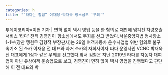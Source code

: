 ```yaml
---
categories: h
title: "“타다는 합법” 이재웅·박재욱 항소심도 ‘무죄’"
---
```

투데이코리아=이현 기자 | 면허 없이 택시 영업 등을 한 혐의로 재판에 넘겨진 차량호출 서비스 ‘타다’ 전직 경영진이 항소심에서도 무죄를 선고 받았다.서울중앙지법 형사항소1-1부(장찬 맹현무 김형작 부장판사)는 29일 여객자동차 운수사업법 위반 혐의로 불구속기소 된 쏘카 이재웅 전 대표와 과거 쏘카의 자회사이자 타다 운영사인 VCNC 박재욱 전 대표에게 1심과 같은 무죄를 선고했다.앞서 검찰은 지난 2019년 타다를 자동차 대여업이 아닌 유상여객 운송업으로 보고, 경영진이 면허 없이 택시 영업을 진행했다고 판단해 이 전 대표와 박